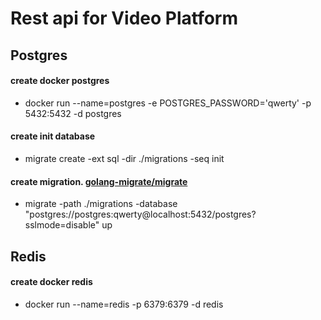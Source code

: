 # Rest api for Video Platform

## Postgres

#### create docker postgres
- docker run --name=postgres -e POSTGRES_PASSWORD='qwerty' -p 5432:5432 -d postgres

#### create init database
- migrate create -ext sql -dir ./migrations -seq init

#### create migration. [golang-migrate/migrate](https://github.com/golang-migrate/migrate)
- migrate -path ./migrations -database "postgres://postgres:qwerty@localhost:5432/postgres?sslmode=disable" up

## Redis

#### create docker redis
- docker run --name=redis -p 6379:6379 -d redis